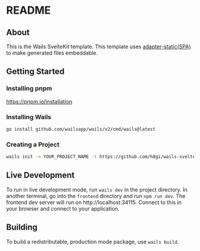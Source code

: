 # README

## About

This is the Wails SvelteKit template.
This template uses [adapter-static(SPA)](https://github.com/sveltejs/kit/tree/master/packages/adapter-static#spa-mode) to make generated files embeddable.

## Getting Started

### Installing pnpm

https://pnpm.io/installation

### Installing Wails

```sh
go install github.com/wailsapp/wails/v2/cmd/wails@latest
```

### Creating a Project

```sh
wails init -n YOUR_PROJECT_NAME -t https://github.com/h8gi/wails-sveltekit
```

## Live Development

To run in live development mode, run `wails dev` in the project directory. In another terminal, go into the `frontend`
directory and run `npm run dev`. The frontend dev server will run on http://localhost:34115. Connect to this in your
browser and connect to your application.

## Building

To build a redistributable, production mode package, use `wails build`.
